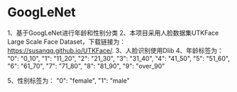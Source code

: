 # GoogLeNet
1、基于GoogLeNet进行年龄和性别分类
2、本项目采用人脸数据集UTKFace Large Scale Face Dataset，下载链接为：https://susanqq.github.io/UTKFace/.
3、人脸识别使用Dlib
4、年龄标签为：
    "0": "0_10",
    "1": "11_20",
    "2": "21_30",
    "3": "31_40",
    "4": "41_50",
    "5": "51_60",
    "6": "61_70",
    "7": "71_80",
    "8": "81_90",
    "9": "over_90"

5、性别标签为：
    "0": "female",
    "1": "male"

